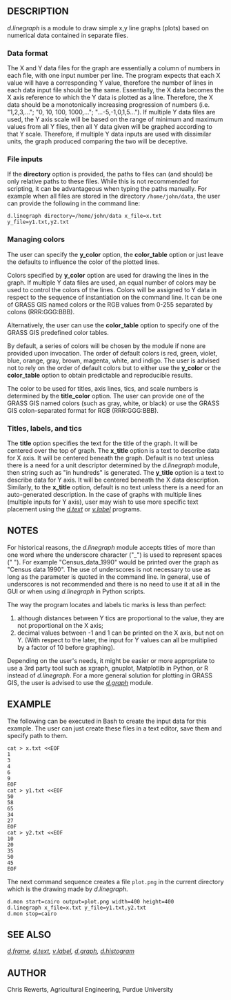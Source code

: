 ## DESCRIPTION

*d.linegraph* is a module to draw simple x,y line graphs (plots) based
on numerical data contained in separate files.

### Data format

The X and Y data files for the graph are essentially a column of numbers
in each file, with one input number per line. The program expects that
each X value will have a corresponding Y value, therefore the number of
lines in each data input file should be the same. Essentially, the X
data becomes the X axis reference to which the Y data is plotted as a
line. Therefore, the X data should be a monotonically increasing
progression of numbers (i.e. "1,2,3,..."; "0, 10, 100, 1000,...";
"...-5,-1,0,1,5..."). If multiple Y data files are used, the Y axis
scale will be based on the range of minimum and maximum values from all
Y files, then all Y data given will be graphed according to that Y
scale. Therefore, if multiple Y data inputs are used with dissimilar
units, the graph produced comparing the two will be deceptive.

### File inputs

If the **directory** option is provided, the paths to files can (and
should) be only relative paths to these files. While this is not
recommended for scripting, it can be advantageous when typing the paths
manually. For example when all files are stored in the directory
`/home/john/data`, the user can provide the following in the command
line:

```shell
d.linegraph directory=/home/john/data x_file=x.txt y_file=y1.txt,y2.txt
```

### Managing colors

The user can specify the **y_color** option, the **color_table** option
or just leave the defaults to influence the color of the plotted lines.

Colors specified by **y_color** option are used for drawing the lines in
the graph. If multiple Y data files are used, an equal number of colors
may be used to control the colors of the lines. Colors will be assigned
to Y data in respect to the sequence of instantiation on the command
line. It can be one of GRASS GIS named colors or the RGB values from
0-255 separated by colons (RRR:GGG:BBB).

Alternatively, the user can use the **color_table** option to specify
one of the GRASS GIS predefined color tables.

By default, a series of colors will be chosen by the module if none are
provided upon invocation. The order of default colors is red, green,
violet, blue, orange, gray, brown, magenta, white, and indigo. The user
is advised not to rely on the order of default colors but to either use
the **y_color** or the **color_table** option to obtain predictable and
reproducible results.

The color to be used for titles, axis lines, tics, and scale numbers is
determined by the **title_color** option. The user can provide one of
the GRASS GIS named colors (such as gray, white, or black) or use the
GRASS GIS colon-separated format for RGB (RRR:GGG:BBB).

### Titles, labels, and tics

The **title** option specifies the text for the title of the graph. It
will be centered over the top of graph. The **x_title** option is a text
to describe data for X axis. It will be centered beneath the graph.
Default is no text unless there is a need for a unit descriptor
determined by the *d.linegraph* module, then string such as "in
hundreds" is generated. The **y_title** option is a text to describe
data for Y axis. It will be centered beneath the X data description.
Similarly, to the **x_title** option, default is no text unless there is
a need for an auto-generated description. In the case of graphs with
multiple lines (multiple inputs for Y axis), user may wish to use more
specific text placement using the *[d.text](d.text.md)* or
*[v.label](v.label.md)* programs.

## NOTES

For historical reasons, the *d.linegraph* module accepts titles of more
than one word where the underscore character ("\_") is used to represent
spaces (" "). For example "Census_data_1990" would be printed over the
graph as "Census data 1990". The use of underscores is not necessary to
use as long as the parameter is quoted in the command line. In general,
use of underscores is not recommended and there is no need to use it at
all in the GUI or when using *d.linegraph* in Python scripts.

The way the program locates and labels tic marks is less than perfect:

1) although distances between Y tics are proportional to the value, they
are not proportional on the X axis;
2) decimal values between -1 and 1 can be printed on the X axis, but not
on Y. (With respect to the later, the input for Y values can all be
multiplied by a factor of 10 before graphing).

Depending on the user's needs, it might be easier or more appropriate to
use a 3rd party tool such as xgraph, gnuplot, Matplotlib in Python, or R
instead of *d.linegraph*. For a more general solution for plotting in
GRASS GIS, the user is advised to use the *[d.graph](d.graph.md)*
module.

## EXAMPLE

The following can be executed in Bash to create the input data for this
example. The user can just create these files in a text editor, save
them and specify path to them.

```shell
cat > x.txt <<EOF
1
3
4
6
9
EOF
cat > y1.txt <<EOF
50
58
65
34
27
EOF
cat > y2.txt <<EOF
10
20
35
50
45
EOF
```

The next command sequence creates a file `plot.png` in the current
directory which is the drawing made by *d.linegraph*.

```shell
d.mon start=cairo output=plot.png width=400 height=400
d.linegraph x_file=x.txt y_file=y1.txt,y2.txt
d.mon stop=cairo
```

## SEE ALSO

*[d.frame](d.frame.md), [d.text](d.text.md), [v.label](v.label.md),
[d.graph](d.graph.md), [d.histogram](d.histogram.md)*

## AUTHOR

Chris Rewerts, Agricultural Engineering, Purdue University
